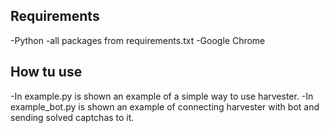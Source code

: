 ## Requirements
-Python
-all packages from requirements.txt
-Google Chrome
## How tu use
-In example.py is shown an example of a simple way to use harvester.
-In example_bot.py is shown an example of connecting harvester with bot and sending solved captchas to it. 